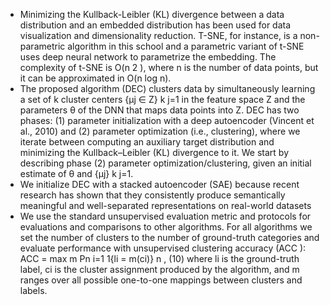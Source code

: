 * Minimizing the Kullback-Leibler (KL) divergence between a data distribution and an embedded distribution has been used for data visualization and dimensionality reduction. T-SNE, for instance, is a non-parametric algorithm in this school and a parametric variant of t-SNE uses deep neural network to parametrize the embedding. The complexity of t-SNE is O(n 2 ), where n is the number of data points, but it can be approximated in O(n log n).
* The proposed algorithm (DEC) clusters data by simultaneously learning a set of k cluster centers {µj ∈ Z} k j=1 in the feature space Z and the parameters θ of the DNN that maps data points into Z. DEC has two phases: (1) parameter initialization with a deep autoencoder (Vincent et al., 2010) and (2) parameter optimization (i.e., clustering), where we iterate between computing an auxiliary target distribution  and minimizing the Kullback–Leibler (KL) divergence to it. We start by describing phase (2) parameter optimization/clustering, given an initial estimate of θ and {µj} k j=1.
* We initialize DEC with a stacked autoencoder (SAE) because recent research has shown that they consistently produce semantically meaningful and well-separated representations on real-world datasets
* We use the standard unsupervised evaluation metric and protocols for evaluations and comparisons to other algorithms. For all algorithms we set the number of clusters to the number of ground-truth categories and evaluate performance with unsupervised clustering accuracy (ACC ): ACC = max  m  Pn  i=1 1{li = m(ci)}  n  , (10)  where li  is the ground-truth label, ci is the cluster assignment produced by the algorithm, and m ranges over all possible one-to-one mappings between clusters and labels.
